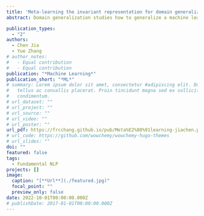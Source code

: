 ```yaml
---
title: 'Meta-learning the invariant representation for domain generalization'
abstract: Domain generalization studies how to generalize a machine learning model to unseen distributions. Learning invariant representation across different source distributions has been shown high effectiveness for domain generalization. However, the intrinsic possibility of overfitting in source domains can limit the generalization of invariance when faced with a target domain with large discrepancy to the source domains. To address this problem, we propose a meta-learning algorithm via bilevel optimization for domain generalization, where the inner-loop objective aims to minimize the discrepancy across different source domains while the outer-loop objective aims to minimize the discrepancy between source domains and a potential target domain. We show from a geometric perspective that the proposed algorithm can improve out-of-domain robustness for invariance learning. Empirically, we evaluate on five datasets and achieve the best results among a range of strong domain generalization baselines.

publication_types:
  - "2"
authors:
  - Chen Jia
  - Yue Zhang
# author_notes:
#   - Equal contribution
#   - Equal contribution
publication: "*Machine Learning*"
publication_short: "*ML*"
# summary: Lorem ipsum dolor sit amet, consectetur #adipiscing elit. Duis posuere
#   tellus ac convallis placerat. Proin tincidunt magna sed ex sollicitudin
#   condimentum.
# url_dataset: ""
# url_project: ""
# url_source: ""
# url_video: ""
# url_poster: ""
url_pdf: https://frcchang.github.io/pub/Meta%E2%80%91learning-jiachen.pdf
# url_code: https://github.com/wowchemy/wowchemy-hugo-themes
# url_slides: ""
doi: ""
featured: false
tags:
  - Fundamental NLP
projects: []
image:
  caption: "[**Url**](./featured.jpg)"
  focal_point: ""
  preview_only: false
date: 2022-10-01T00:00:00.000Z
# publishDate: 2017-01-01T00:00:00.000Z
---
```

